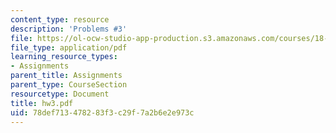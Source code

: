 ```yaml
---
content_type: resource
description: 'Problems #3'
file: https://ol-ocw-studio-app-production.s3.amazonaws.com/courses/18-s66-the-art-of-counting-spring-2003/78def713478283f3c29f7a2b6e2e973c_hw3.pdf
file_type: application/pdf
learning_resource_types:
- Assignments
parent_title: Assignments
parent_type: CourseSection
resourcetype: Document
title: hw3.pdf
uid: 78def713-4782-83f3-c29f-7a2b6e2e973c
---
```

